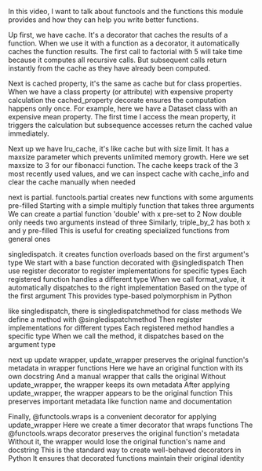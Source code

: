 In this video, I want to talk about functools and the functions this module provides and how they can help you write better functions.

Up first, we have cache. It's a decorator that caches the results of a function. When we use it with a function as a decorator, it automatically caches the function results.
The first call to factorial with 5 will take time because it computes all recursive calls. But subsequent calls return instantly from the cache as they have already been computed.

Next is cached property, it's the same as cache but for class properties.
When we have a class property (or attribute) with expensive property calculation the cached_property decorate ensures the computation happens only once. For example, here we have a Dataset class with an expensive mean property.
The first time I access the mean property, it triggers the calculation but subsequence accesses return the cached value immediately.

Next up we have lru_cache, it's like cache but with size limit. It has a maxsize parameter which prevents unlimited memory growth. Here we set maxsize to 3 for our fibonacci function. The cache keeps track of the 3 most recently used values, and we can inspect cache with cache_info and clear the cache manually when needed

next is partial. functools.partial creates new functions with some arguments pre-filled
Starting with a simple multiply function that takes three arguments
We can create a partial function 'double' with x pre-set to 2
Now double only needs two arguments instead of three
Similarly, triple_by_2 has both x and y pre-filled
This is useful for creating specialized functions from general ones

singledispatch. it creates function overloads based on the first argument's type
We start with a base function decorated with @singledispatch
Then use register decorator to register implementations for specific types
Each registered function handles a different type
When we call format_value, it automatically dispatches to the right implementation
Based on the type of the first argument
This provides type-based polymorphism in Python

like singledispatch, there is singledispatchmethod for class methods
We define a method with @singledispatchmethod
Then register implementations for different types
Each registered method handles a specific type
When we call the method, it dispatches based on the argument type

next up update wrapper, update_wrapper preserves the original function's metadata in wrapper functions
Here we have an original function with its own docstring
And a manual wrapper that calls the original
Without update_wrapper, the wrapper keeps its own metadata
After applying update_wrapper, the wrapper appears to be the original function
This preserves important metadata like function name and documentation

Finally, @functools.wraps is a convenient decorator for applying update_wrapper
Here we create a timer decorator that wraps functions
The @functools.wraps decorator preserves the original function's metadata
Without it, the wrapper would lose the original function's name and docstring
This is the standard way to create well-behaved decorators in Python
It ensures that decorated functions maintain their original identity
